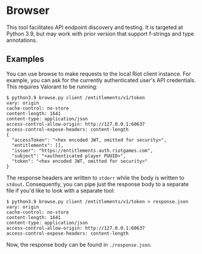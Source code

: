 # Browser

This tool facilitates API endpoint discovery and testing.
It is targeted at Python 3.9, but may work with prior version that support f-strings and type annotations.

## Examples

You can use browse to make requests to the local Riot client instance.
For example, you can ask for the currently authenticated user's API credentials.
This requires Valorant to be running:

```commandline
$ python3.9 browse.py client /entitlements/v1/token
vary: origin
cache-control: no-store
content-length: 1641
content-type: application/json
access-control-allow-origin: http://127.0.0.1:60637
access-control-expose-headers: content-length
{
  "accessToken": "<hex encoded JWT, omitted for security>",
  "entitlements": [],
  "issuer": "https://entitlements.auth.riotgames.com",
  "subject": "<authenticated player PUUID>",
  "token": "<hex encoded JWT, omitted for security>"
}
```

The response headers are written to `stderr` while the body is written to `stdout`.
Consequently, you can pipe just the response body to a separate file if you'd like to look with a separate tool:

```commandline
$ python3.9 browse.py client /entitlements/v1/token > response.json
vary: origin
cache-control: no-store
content-length: 1641
content-type: application/json
access-control-allow-origin: http://127.0.0.1:60637
access-control-expose-headers: content-length
```

Now, the response body can be found in `./response.json`.
